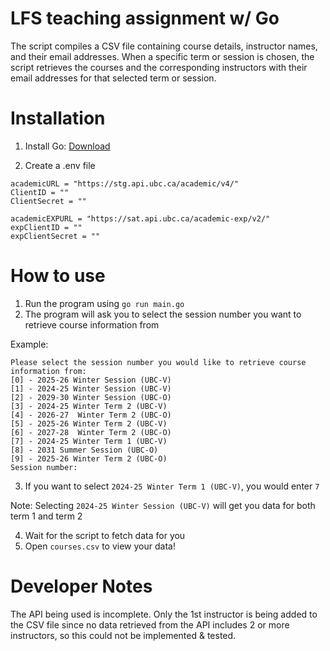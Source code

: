 # LFS teaching assignment w/ Go

The script compiles a CSV file containing course details, instructor names, and their email addresses. When a specific term or session is chosen, the script retrieves the courses and the corresponding instructors with their email addresses for that selected term or session.

# Installation
1. Install Go: [Download](https://go.dev/doc/install)

2. Create a .env file
```
academicURL = "https://stg.api.ubc.ca/academic/v4/"
ClientID = ""
ClientSecret = ""

academicEXPURL = "https://sat.api.ubc.ca/academic-exp/v2/"
expClientID = ""
expClientSecret = ""
```

# How to use

1. Run the program using `go run main.go`
2. The program will ask you to select the session number you want to retrieve course information from

Example:
```
Please select the session number you would like to retrieve course information from:
[0] - 2025-26 Winter Session (UBC-V)
[1] - 2024-25 Winter Session (UBC-V)
[2] - 2029-30 Winter Session (UBC-O)
[3] - 2024-25 Winter Term 2 (UBC-V)
[4] - 2026-27  Winter Term 2 (UBC-O)
[5] - 2025-26 Winter Term 2 (UBC-V)
[6] - 2027-28  Winter Term 2 (UBC-O)
[7] - 2024-25 Winter Term 1 (UBC-V)
[8] - 2031 Summer Session (UBC-O)
[9] - 2025-26 Winter Term 2 (UBC-O)
Session number:
```
3. If you want to select `2024-25 Winter Term 1 (UBC-V)`, you would enter `7`

Note: Selecting `2024-25 Winter Session (UBC-V)` will get you data for both term 1 and term 2

4. Wait for the script to fetch data for you
5. Open `courses.csv` to view your data!

# Developer Notes

The API being used is incomplete. Only the 1st instructor is being added to the CSV file since no data retrieved from the API includes 2 or more instructors, so this could not be implemented & tested.